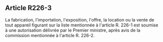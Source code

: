 Article R226-3
----
La fabrication, l'importation, l'exposition, l'offre, la location ou la vente de
tout appareil figurant sur la liste mentionnée à l'article R. 226-1 est soumise
à une autorisation délivrée par le Premier ministre, après avis de la commission
mentionnée à l'article R. 226-2.

